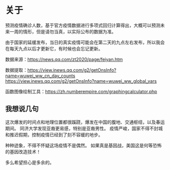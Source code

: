 # 关于

预测疫情确诊人数，基于官方疫情数据进行多项式回归计算得出，大概可以预测未来一周的情形，但是请勿当真，以实际公布的数据为准。

由于国家的延缓发布，当日的真实疫情可能会在第二天的九点左右发布，所以我会在每天九点以后才更新它，有时候也会忘记更新。

数据来源：https://news.qq.com/zt2020/page/feiyan.htm

数据提取：https://view.inews.qq.com/g2/getOnsInfo?name=wuwei_ww_cn_day_counts
https://view.inews.qq.com/g2/getOnsInfo?name=wuwei_ww_global_vars

函数图像绘制工具：https://zh.numberempire.com/graphingcalculator.php





## 我想说几句

这次爆发的时间点和地理位置都很蹊跷，爆发在中国的腹地、交通枢纽，以及春运期间。
同济大学发现亚裔更易感，特别是亚裔男性。
疫情严峻，国家不得不封城和推迟假期，控制疫情已经到了刻不容缓的地步。

种种迹象，不得不怀疑这场疫情不是偶然。
如果真是基因战，美国这是何等恐怖的基因改造技术！

多么希望担心是多余的。


